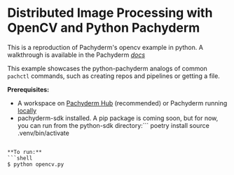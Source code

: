 # Distributed Image Processing with OpenCV and Python Pachyderm

This is a reproduction of Pachyderm's opencv example in python. A walkthrough is available in the Pachyderm *[docs](https://docs.pachyderm.io/en/latest/getting_started/beginner_tutorial.html)*

This example showcases the python-pachyderm analogs of common `pachctl` commands, such as creating repos and pipelines or getting a file.

**Prerequisites:**
- A workspace on [Pachyderm Hub](https://docs.pachyderm.com/latest/hub/hub_getting_started/) (recommended) or Pachyderm running [locally](https://docs.pachyderm.com/latest/getting_started/local_installation/)
- pachyderm-sdk installed. A pip package is coming soon, but for now, you can run from the python-sdk directory:```
poetry install
source .venv/bin/activate
```

**To run:**
```shell
$ python opencv.py
```